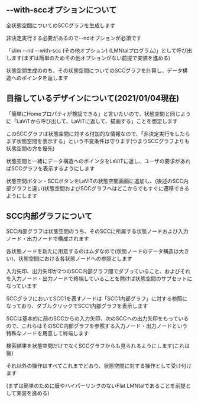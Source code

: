 ## --with-sccオプションについて

全状態空間についてのSCCグラフを生成します

非決定実行する必要があるので--ndオプションが必須です

「slim --nd --with-scc (その他オプション) (LMNtalプログラム)」として呼び出します(まずは簡単のためその他オプションがない前提で実装を進める)

状態空間生成ののち、その状態空間についてのSCCグラフを計算し、データ構造へのポインタを返します



## 目指しているデザインについて(2021/01/04現在)

「簡単にHomeプロパティが検証できる」と言いたいので、状態空間と同じように「LaViTから呼び出して、LaViTに返して、描画する」ことを想定します

このSCCグラフは状態空間に対する付加的な情報なので、「非決定実行をしたらまず状態空間を表示する」という不変条件は守ります(つまりSCCグラフよりも状態空間の方を優先)

状態空間と一緒にデータ構造へのポインタをLaViTに返し、ユーザの要求があればSCCグラフを表示するようにします

状態空間ボタン・SCCボタンをLaViTの状態空間画面に追加し、(後述のSCC内部グラフと違い)状態空間およびSCCグラフへはどこからでもすぐに遷移できるようにします



## SCC内部グラフについて

SCC内部グラフは状態空間のうち、そのSCCに所属する状態ノードおよび入力ノード・出力ノードで構成されます

各状態ノードを新たに用意するのはムダなので(状態ノードのデータ構造は大きい)、状態空間における各状態ノードへの参照とします

入力矢印、出力矢印が2つのSCC内部グラフ間でダブっていること、およびそれを入力ノード・出力ノードで終端していることを除けば状態空間のサブセットになっています

SCCグラフにおいてSCC1を表すノードは「SCC1内部グラフ」に対する参照になっており、ダブルクリックでSCC1内部グラフを表示します

SCCは基本的に前のSCCからの入力矢印、次のSCCへの出力矢印をもっているので、これらはそのSCC内部グラフを参照する入力ノード・出力ノードという特殊なノードを用意して終端します

検索結果を状態空間だけでなくSCCグラフからも見られるようにします(これは後)

それ以外の操作はすべてこれまでどおり、状態空間に対する操作として受け付けます

(まずは簡単のために膜やハイパーリンクのないFlat LMNtalであることを前提として実装を進める)